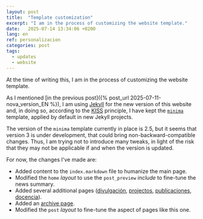 ```yaml
---
layout: post
title:  "Template customization"
excerpt: "I am in the process of customizing the website template."
date:   2025-07-14 13:34:06 +0200
lang: en
ref: personalizacion
categories: post
tags:
  - updates
  - website
---
```

At the time of writing this, I am in the process of customizing the website template.

As I mentioned [in the previous post]({% post_url 2025-07-11-nova_version_EN %}), I am using [Jekyll][jekyll] for the new version of this website and, in doing so, according to the [KISS](https://pt.wikipedia.org/wiki/Princ%C3%ADpio_KISS) principle, I have kept the [`minima`][minima] template,  applied by default in new Jekyll projects.

The version of the `minima` template currently in place is 2.5, but it seems that version 3 is under development, that could bring non-backward-compatible changes. Thus, I am trying not to introduce many tweaks, in light of the risk that they may not be applicable if and when the version is updated.

For now, the changes I've made are:

- Added content to the `index.markdown` file to humanize the main page.
- Modified the `home` _layout_ to use the `post_preview` _include_ to fine-tune the news summary.
- Added several additional pages ([divulgación](/divulgación), [projectos](/projectos), [publicaciones](/publicaciones), [docencia](/docencia)).
- Added an [archive page](/archives/index).
- Modified the `post` _layout_ to fine-tune the aspect of pages like this one.

[jekyll]: https://jekyllrb.com/docs/home
[minima]: https://github.com/jekyll/minima
